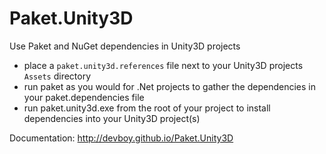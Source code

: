 # Paket.Unity3D

Use Paket and NuGet dependencies in Unity3D projects

* place a `paket.unity3d.references` file next to your Unity3D projects `Assets` directory
* run paket as you would for .Net projects to gather the dependencies in your paket.dependencies file
* run paket.unity3d.exe from the root of your project to install dependencies into your Unity3D project(s)

Documentation: http://devboy.github.io/Paket.Unity3D
